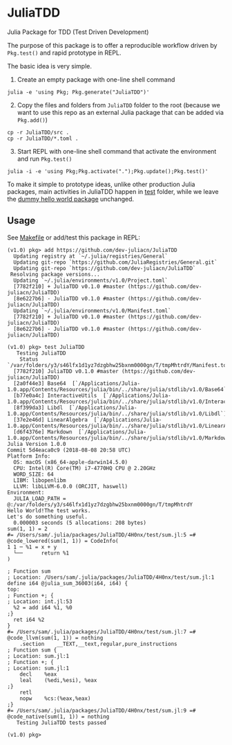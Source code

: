 # JuliaTDD

Julia Package for TDD (Test Driven Development)  

The purpose of this package is to offer a reproducible workflow driven by `Pkg.test()` and rapid prototype in REPL.

The basic idea is very simple.

1. Create an empty package with one-line shell command

```
julia -e 'using Pkg; Pkg.generate("JuliaTDD")'
```

2. Copy the files and folders from `JuliaTDD` folder to the root (because we want to use this repo as 
an external Julia package that can be added via `Pkg.add()`)

```
cp -r JuliaTDD/src .
cp -r JuliaTDD/*.toml .
```

3. Start REPL with one-line shell command that activate the environment and run `Pkg.test()`

```
julia -i -e 'using Pkg;Pkg.activate(".");Pkg.update();Pkg.test()'
```		

To make it simple to prototype ideas, unlike other production Julia packages, main activities 
in JuliaTDD happen in [test](test) folder, while we leave the [dummy hello world package](src/JuliaTDD.jl) unchanged.

## Usage

See [Makefile](Makefile) or add/test this package in REPL:

```
(v1.0) pkg> add https://github.com/dev-juliacn/JuliaTDD
  Updating registry at `~/.julia/registries/General`
  Updating git-repo `https://github.com/JuliaRegistries/General.git`
  Updating git-repo `https://github.com/dev-juliacn/JuliaTDD`
 Resolving package versions...
  Updating `~/.julia/environments/v1.0/Project.toml`
  [7782f210] + JuliaTDD v0.1.0 #master (https://github.com/dev-juliacn/JuliaTDD)
  [8e6227b6] - JuliaTDD v0.1.0 #master (https://github.com/dev-juliacn/JuliaTDD)
  Updating `~/.julia/environments/v1.0/Manifest.toml`
  [7782f210] + JuliaTDD v0.1.0 #master (https://github.com/dev-juliacn/JuliaTDD)
  [8e6227b6] - JuliaTDD v0.1.0 #master (https://github.com/dev-juliacn/JuliaTDD)

(v1.0) pkg> test JuliaTDD
   Testing JuliaTDD
    Status `/var/folders/y3/s46lfx1d1yz7dzgbhw25bxnm0000gn/T/tmpMhtrdY/Manifest.toml`
  [7782f210] JuliaTDD v0.1.0 #master (https://github.com/dev-juliacn/JuliaTDD)
  [2a0f44e3] Base64  [`/Applications/Julia-1.0.app/Contents/Resources/julia/bin/../share/julia/stdlib/v1.0/Base64`]
  [b77e0a4c] InteractiveUtils  [`/Applications/Julia-1.0.app/Contents/Resources/julia/bin/../share/julia/stdlib/v1.0/InteractiveUtils`]
  [8f399da3] Libdl  [`/Applications/Julia-1.0.app/Contents/Resources/julia/bin/../share/julia/stdlib/v1.0/Libdl`]
  [37e2e46d] LinearAlgebra  [`/Applications/Julia-1.0.app/Contents/Resources/julia/bin/../share/julia/stdlib/v1.0/LinearAlgebra`]
  [d6f4376e] Markdown  [`/Applications/Julia-1.0.app/Contents/Resources/julia/bin/../share/julia/stdlib/v1.0/Markdown`]
Julia Version 1.0.0
Commit 5d4eaca0c9 (2018-08-08 20:58 UTC)
Platform Info:
  OS: macOS (x86_64-apple-darwin14.5.0)
  CPU: Intel(R) Core(TM) i7-4770HQ CPU @ 2.20GHz
  WORD_SIZE: 64
  LIBM: libopenlibm
  LLVM: libLLVM-6.0.0 (ORCJIT, haswell)
Environment:
  JULIA_LOAD_PATH = @:/var/folders/y3/s46lfx1d1yz7dzgbhw25bxnm0000gn/T/tmpMhtrdY
Hello World!The test works.
Let's do something useful.
  0.000003 seconds (5 allocations: 208 bytes)
sum(1, 1) = 2
#= /Users/sam/.julia/packages/JuliaTDD/4H0nx/test/sum.jl:5 =# @code_lowered(sum(1, 1)) = CodeInfo(
1 1 ─ %1 = x + y
  └──      return %1
)

; Function sum
; Location: /Users/sam/.julia/packages/JuliaTDD/4H0nx/test/sum.jl:1
define i64 @julia_sum_36003(i64, i64) {
top:
; Function +; {
; Location: int.jl:53
  %2 = add i64 %1, %0
;}
  ret i64 %2
}
#= /Users/sam/.julia/packages/JuliaTDD/4H0nx/test/sum.jl:7 =# @code_llvm(sum(1, 1)) = nothing
	.section	__TEXT,__text,regular,pure_instructions
; Function sum {
; Location: sum.jl:1
; Function +; {
; Location: sum.jl:1
	decl	%eax
	leal	(%edi,%esi), %eax
;}
	retl
	nopw	%cs:(%eax,%eax)
;}
#= /Users/sam/.julia/packages/JuliaTDD/4H0nx/test/sum.jl:9 =# @code_native(sum(1, 1)) = nothing
   Testing JuliaTDD tests passed 

(v1.0) pkg> 
```



